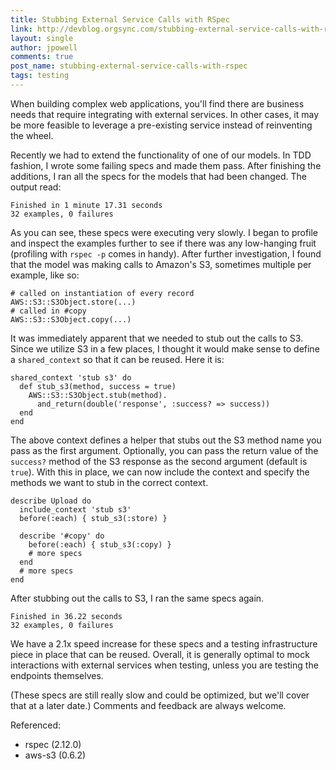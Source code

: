 ```yaml
---
title: Stubbing External Service Calls with RSpec
link: http://devblog.orgsync.com/stubbing-external-service-calls-with-rspec/
layout: single
author: jpowell
comments: true
post_name: stubbing-external-service-calls-with-rspec
tags: testing
---
```


When building complex web applications, you'll find there are business needs that require integrating with external services. In other cases, it may be more feasible to leverage a pre-existing service instead of reinventing the wheel.

Recently we had to extend the functionality of one of our models. In TDD fashion, I wrote some failing specs and made them pass. After finishing the additions, I ran all the specs for the models that had been changed. The output read:


    Finished in 1 minute 17.31 seconds
    32 examples, 0 failures


As you can see, these specs were executing very slowly. I began to profile and inspect the examples further to see if there was any low-hanging fruit (profiling with `rspec -p` comes in handy). After further investigation, I found that the model was making calls to Amazon's S3, sometimes multiple per example, like so:


    # called on instantiation of every record
    AWS::S3::S3Object.store(...)
    # called in #copy
    AWS::S3::S3Object.copy(...)


It was immediately apparent that we needed to stub out the calls to S3. Since we utilize S3 in a few places, I thought it would make sense to define a `shared_context` so that it can be reused. Here it is:


    shared_context 'stub s3' do
      def stub_s3(method, success = true)
        AWS::S3::S3Object.stub(method).
          and_return(double('response', :success? => success))
      end
    end


The above context defines a helper that stubs out the S3 method name you pass as the first argument. Optionally, you can pass the return value of the `success?` method of the S3 response as the second argument (default is `true`). With this in place, we can now include the context and specify the methods we want to stub in the correct context.


    describe Upload do
      include_context 'stub s3'
      before(:each) { stub_s3(:store) }

      describe '#copy' do
        before(:each) { stub_s3(:copy) }
        # more specs
      end
      # more specs
    end


After stubbing out the calls to S3, I ran the same specs again.


    Finished in 36.22 seconds
    32 examples, 0 failures


We have a 2.1x speed increase for these specs and a testing infrastructure piece in place that can be reused. Overall, it is generally optimal to mock interactions with external services when testing, unless you are testing the endpoints themselves.

(These specs are still really slow and could be optimized, but we'll cover that at a later date.) Comments and feedback are always welcome.

Referenced:

  * rspec (2.12.0)
  * aws-s3 (0.6.2)

